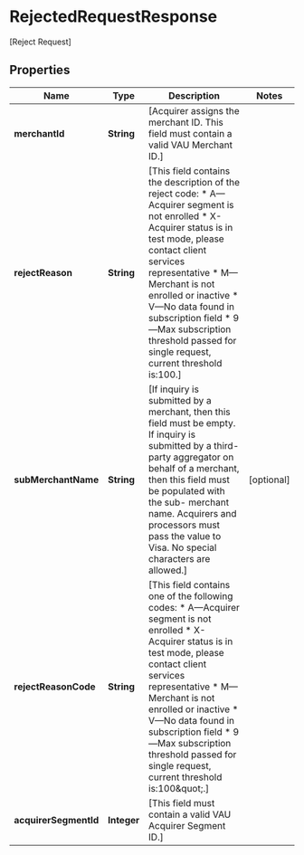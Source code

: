 

# RejectedRequestResponse

[Reject Request]

## Properties

| Name | Type | Description | Notes |
|------------ | ------------- | ------------- | -------------|
|**merchantId** | **String** | [Acquirer assigns the merchant ID. This field must contain a valid VAU Merchant ID.] |  |
|**rejectReason** | **String** | [This field contains the description of the reject code: * A—Acquirer segment is not enrolled * X-Acquirer status is in test mode, please contact client services representative * M—Merchant is not enrolled or inactive * V—No data found in subscription field * 9—Max subscription threshold passed for single request, current threshold is:100.]  |  |
|**subMerchantName** | **String** | [If inquiry is submitted by a merchant, then this field must be empty. If inquiry is submitted by a third-party aggregator on behalf of a merchant, then this field must be populated with the sub- merchant name. Acquirers and processors must pass the value to Visa. No special characters are allowed.] |  [optional] |
|**rejectReasonCode** | **String** | [This field contains one of the following codes: * A—Acquirer segment is not enrolled * X-Acquirer status is in test mode, please contact client services representative * M—Merchant is not enrolled or inactive * V—No data found in subscription field * 9—Max subscription threshold passed for single request, current threshold is:100\&quot;.]  |  |
|**acquirerSegmentId** | **Integer** | [This field  must contain a valid VAU Acquirer Segment ID.] |  |



